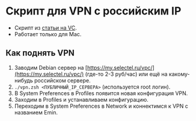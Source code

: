 # Скрипт для VPN с российским IP

- Скрипт из [статьи на VC](https://vc.ru/dev/66942-sozdaem-svoy-vpn-server-poshagovaya-instrukciya).
- Работает только для Mac.

## Как поднять VPN

1. Заводим Debian сервер на [https://my.selectel.ru/vpc/](https://my.selectel.ru/vpc/) (где-то 2-3 руб/час) или ещё на какому-нибудь российском сервере. 
2. `./vpn.zsh <ПУБЛИЧНЫЙ_IP_СЕРВЕРА>` (используется root логин).
3. В System Preferences в Profiles появится новая конфигурация VPN.
4. Заходим в Profiles и устанавливаем конфигурацию.
5. Переходим в System Preferences в Network и коннектимся к VPN с названием Emin.

